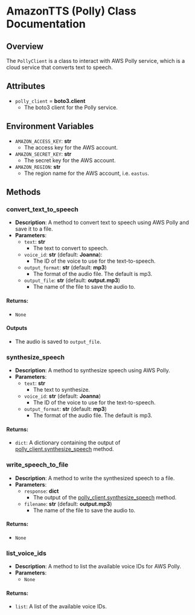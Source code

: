 # AmazonTTS (Polly) Class Documentation

## Overview
The `PollyClient` is a class to interact with AWS Polly service, which is a cloud service that converts text to speech.

## Attributes
- `polly_client` = **boto3.client**
    - The boto3 client for the Polly service.

## Environment Variables
- `AMAZON_ACCESS_KEY`: **str**
    - The access key for the AWS account.
- `AMAZON_SECRET_KEY`: **str**
    - The secret key for the AWS account.
- `AMAZON_REGION`: **str**
    - The region name for the AWS account, i.e. `eastus`.

## Methods 
### convert_text_to_speech
- **Description**: A method to convert text to speech using AWS Polly and save it to a file.
- **Parameters**:
    - `text`: **str**
        - The text to convert to speech. 
    - `voice_id`: **str** (default: **Joanna**):
        - The ID of the voice to use for the text-to-speech.
    - `output_format`: **str** (default: **mp3**)
        - The format of the audio file. The default is mp3.
    - `output_file`: **str** (default: **output.mp3**)
        - The name of the file to save the audio to.
#### **Returns**:
- ```None```
#### Outputs
- The audio is saved to `output_file`.

### synthesize_speech
- **Description**: A method to synthesize speech using AWS Polly.
- **Parameters**: 
    - `text`: **str**
        - The text to synthesize.
    - `voice_id`: **str** (default: **Joanna**)
        - The ID of the voice to use for the text-to-speech.
    - `output_format`: **str** (default: **mp3**)
        - The format of the audio file. The default is mp3.
#### **Returns**:
- ```dict```: A dictionary containing the output of [polly_client.synthesize_speech](https://docs.aws.amazon.com/polly/latest/dg/SynthesizeSpeechSamplePython.html) method.

### write_speech_to_file
- **Description**: A method to write the synthesized speech to a file.
- **Parameters**:
    - `response`: **dict**
        - The output of the [polly_client.synthesize_speech](https://docs.aws.amazon.com/polly/latest/dg/SynthesizeSpeechSamplePython.html) method.
    - `filename`: **str** (default: **output.mp3**)
        - The name of the file to save the audio to.
#### **Returns**:
- ```None```

### list_voice_ids
- **Description**: A method to list the available voice IDs for AWS Polly.
- **Parameters**:
    - ```None```
#### **Returns**:
- ```list```: A list of the available voice IDs.